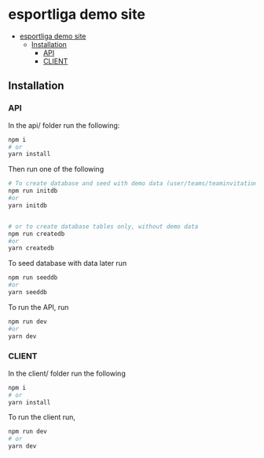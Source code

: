# esportliga demo site

- [esportliga demo site](#esportliga-demo-site)
  - [Installation](#installation)
    - [API](#api)
    - [CLIENT](#client)

## Installation

### API

In the api/ folder run the following:

```bash
npm i
# or
yarn install
```

Then run one of the following

```bash
# To create database and seed with demo data (user/teams/teaminvitations)
npm run initdb
#or
yarn initdb
```

```bash

# or to create database tables only, without demo data
npm run createdb
#or
yarn createdb

```

To seed database with data later run

```bash
npm run seeddb
#or
yarn seeddb
```

To run the API, run

```bash
npm run dev
#or
yarn dev
```

### CLIENT

In the client/ folder run the following

```bash
npm i
# or
yarn install
```

To run the client run,

```bash
npm run dev
# or
yarn dev
```
